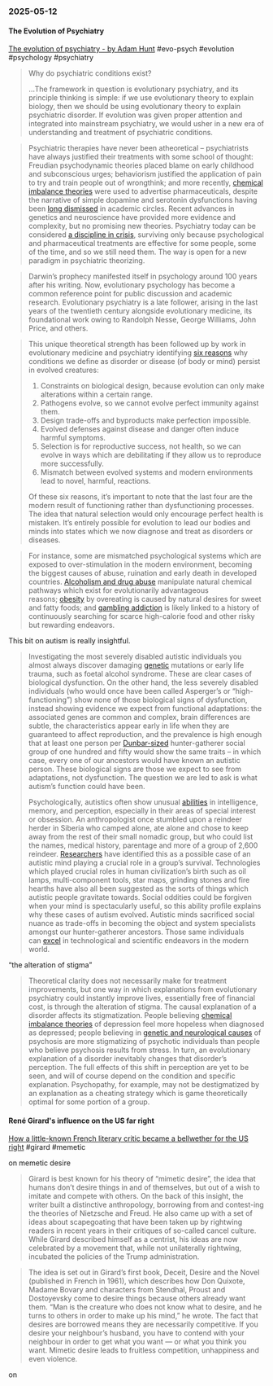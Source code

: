 ### 2025-05-12
#### The Evolution of Psychiatry
[The evolution of psychiatry - by Adam Hunt](https://www.worksinprogress.news/p/the-evolution-of-psychiatry) #evo-psych #evolution #psychology #psychiatry

> Why do psychiatric conditions exist?
> 
> …The framework in question is evolutionary psychiatry, and its principle thinking is simple: if we use evolutionary theory to explain biology, then we should be using evolutionary theory to explain psychiatric disorder. If evolution was given proper attention and integrated into mainstream psychiatry, we would usher in a new era of understanding and treatment of psychiatric conditions.

> Psychiatric therapies have never been atheoretical – psychiatrists have always justified their treatments with some school of thought: Freudian psychodynamic theories placed blame on early childhood and subconscious urges; behaviorism justified the application of pain to try and train people out of wrongthink; and more recently, [chemical imbalance theories](https://www.researchgate.net/publication/315533279_Challenging_the_Narrative_of_Chemical_Imbalance_A_Look_at_the_Evidence) were used to advertise pharmaceuticals, despite the narrative of simple dopamine and serotonin dysfunctions having been [long dismissed](https://www.psychiatrictimes.com/view/debunking-two-chemical-imbalance-myths-again) in academic circles. Recent advances in genetics and neuroscience have provided more evidence and complexity, but no promising new theories. Psychiatry today can be considered [a discipline in crisis](https://www.amazon.co.uk/Mind-Fixers-Psychiatrys-Troubled-Biology/dp/0393071227), surviving only because psychological and pharmaceutical treatments are effective for some people, some of the time, and so we still need them. The way is open for a new paradigm in psychiatric theorizing.

> Darwin’s prophecy manifested itself in psychology around 100 years after his writing. Now, evolutionary psychology has become a common reference point for public discussion and academic research. Evolutionary psychiatry is a late follower, arising in the last years of the twentieth century alongside evolutionary medicine, its foundational work owing to Randolph Nesse, George Williams, John Price, and others.

> This unique theoretical strength has been followed up by work in evolutionary medicine and psychiatry identifying [six reasons](http://www-personal.umich.edu/~nesse/Articles/Nesse%20-%202015%20-%20Evolutionary%20Psychology%20and%20Mental%20Health.pdf) why conditions we define as disorder or disease (of body or mind) persist in evolved creatures:
> 
> 1. Constraints on biological design, because evolution can only make alterations within a certain range.
> 2. Pathogens evolve, so we cannot evolve perfect immunity against them.
> 3. Design trade-offs and byproducts make perfection impossible.
> 4. Evolved defenses against disease and danger often induce harmful symptoms.
> 5. Selection is for reproductive success, not health, so we can evolve in ways which are debilitating if they allow us to reproduce more successfully.
> 6. Mismatch between evolved systems and modern environments lead to novel, harmful, reactions.
> 
> Of these six reasons, it’s important to note that the last four are the modern result of functioning rather than dysfunctioning processes. The idea that natural selection would only encourage perfect health is mistaken. It’s entirely possible for evolution to lead our bodies and minds into states which we now diagnose and treat as disorders or diseases.

> For instance, some are mismatched psychological systems which are exposed to over-stimulation in the modern environment, becoming the biggest causes of abuse, ruination and early death in developed countries. [Alcoholism and drug abuse](https://pubmed.ncbi.nlm.nih.gov/23881888/) manipulate natural chemical pathways which exist for evolutionarily advantageous reasons; [obesity](https://pubmed.ncbi.nlm.nih.gov/25749980/) by overeating is caused by natural desires for sweet and fatty foods; and [gambling addiction](https://pubmed.ncbi.nlm.nih.gov/15577272/) is likely linked to a history of continuously searching for scarce high-calorie food and other risky but rewarding endeavors.

This bit on autism is really insightful.

> Investigating the most severely disabled autistic individuals you almost always discover damaging [genetic](https://www.ncbi.nlm.nih.gov/pmc/articles/PMC4694565/) mutations or early life trauma, such as foetal alcohol syndrome. These are clear cases of biological dysfunction. On the other hand, the less severely disabled individuals (who would once have been called Asperger’s or “high-functioning”) show none of those biological signs of dysfunction, instead showing evidence we expect from functional adaptations: the associated genes are common and complex, brain differences are subtle, the characteristics appear early in life when they are guaranteed to affect reproduction, and the prevalence is high enough that at least one person per [Dunbar-sized](https://royalsocietypublishing.org/doi/abs/10.1098/rspb.2004.2970) hunter-gatherer social group of one hundred and fifty would show the same traits – in which case, every one of our ancestors would have known an autistic person. These biological signs are those we expect to see from adaptations, not dysfunction. The question we are led to ask is what autism’s function could have been.
> 
> Psychologically, autistics often show unusual [abilities](https://europepmc.org/article/med/25374134) in intelligence, memory, and perception, especially in their areas of special interest or obsession. An anthropologist once stumbled upon a reindeer herder in Siberia who camped alone, ate alone and chose to keep away from the rest of their small nomadic group, but who could list the names, medical history, parentage and more of a group of 2,600 reindeer. [Researchers](https://www.tandfonline.com/doi/full/10.1080/1751696X.2016.1244949) have identified this as a possible case of an autistic mind playing a crucial role in a group’s survival. Technologies which played crucial roles in human civilization’s birth such as oil lamps, multi-component tools, star maps, grinding stones and fire hearths have also all been suggested as the sorts of things which autistic people gravitate towards. Social oddities could be forgiven when your mind is spectacularly useful, so this ability profile explains why these cases of autism evolved. Autistic minds sacrificed social nuance as trade-offs in becoming the object and system specialists amongst our hunter-gatherer ancestors. Those same individuals can [excel](https://www.amazon.co.uk/dp/B01N2W270Y/ref=dp-kindle-redirect?_encoding=UTF8&btkr=1) in technological and scientific endeavors in the modern world.

“the alteration of stigma”

> Theoretical clarity does not necessarily make for treatment improvements, but one way in which explanations from evolutionary psychiatry could instantly improve lives, essentially free of financial cost, is through the alteration of stigma. The causal explanation of a disorder affects its stigmatization. People believing [chemical imbalance theories](https://www.ncbi.nlm.nih.gov/pubmed/24657311) of depression feel more hopeless when diagnosed as depressed; people believing in [genetic and neurological causes](https://pubmed.ncbi.nlm.nih.gov/26805779/) of psychosis are more stigmatizing of psychotic individuals than people who believe psychosis results from stress. In turn, an evolutionary explanation of a disorder inevitably changes that disorder’s perception. The full effects of this shift in perception are yet to be seen, and will of course depend on the condition and specific explanation. Psychopathy, for example, may not be destigmatized by an explanation as a cheating strategy which is game theoretically optimal for some portion of a group.

#### René Girard's influence on the US far right
[How a little-known French literary critic became a bellwether for the US right](https://on.ft.com/43cOdnI) #girard #memetic 

on memetic desire

> Girard is best known for his theory of “mimetic desire”, the idea that humans don’t desire things in and of themselves, but out of a wish to imitate and compete with others. On the back of this insight, the writer built a distinctive anthropology, borrowing from and contest-ing the theories of Nietzsche and Freud. He also came up with a set of ideas about scapegoating that have been taken up by rightwing readers in recent years in their critiques of so-called cancel culture. While Girard described himself as a centrist, his ideas are now celebrated by a movement that, while not unilaterally rightwing, incubated the policies of the Trump administration.

> The idea is set out in Girard’s first book, Deceit, Desire and the Novel (published in French in 1961), which describes how Don Quixote, Madame Bovary and characters from Stendhal, Proust and Dostoyevsky come to desire things because others already want them. “Man is the creature who does not know what to desire, and he turns to others in order to make up his mind,” he wrote. The fact that desires are borrowed means they are necessarily competitive. If you desire your neighbour’s husband, you have to contend with your neighbour in order to get what you want — or what you think you want. Mimetic desire leads to fruitless competition, unhappiness and even violence.

on 